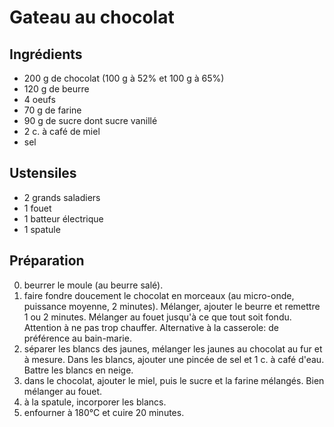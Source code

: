 # Gateau au chocolat

## Ingrédients
- 200 g de chocolat (100 g à 52% et 100 g à 65%)
- 120 g de beurre
- 4 oeufs 
- 70 g de farine
- 90 g de sucre dont sucre vanillé
- 2 c. à café de miel
- sel

## Ustensiles
- 2 grands saladiers
- 1 fouet
- 1 batteur électrique
- 1 spatule

## Préparation
0. beurrer le moule (au beurre salé).
1. faire fondre doucement le chocolat en morceaux (au micro-onde, puissance moyenne, 2 minutes). Mélanger, ajouter le beurre et remettre 1 ou 2 minutes. Mélanger au fouet jusqu'à ce que tout soit fondu. Attention à ne pas trop chauffer. 
Alternative à la casserole: de préférence au bain-marie.
2. séparer les blancs des jaunes, mélanger les jaunes au chocolat au fur et à mesure. Dans les blancs, ajouter une pincée de sel et 1 c. à café d'eau. Battre les blancs en neige.
3. dans le chocolat, ajouter le miel, puis le sucre et la farine mélangés. Bien mélanger au fouet.
4. à la spatule, incorporer les blancs.
5. enfourner à 180°C et cuire 20 minutes.

